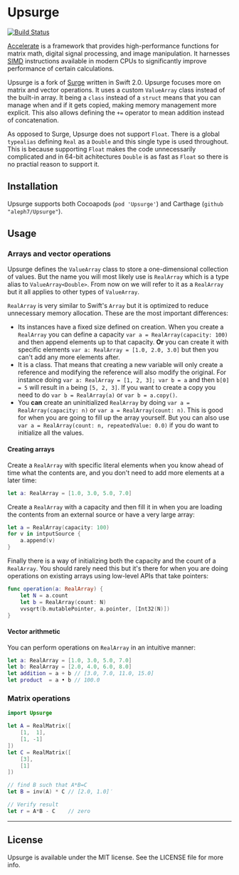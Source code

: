 # Upsurge

[![Build Status](https://travis-ci.org/aleph7/Upsurge.svg?branch=master)](https://travis-ci.org/aleph7/Upsurge)

[Accelerate](https://developer.apple.com/library/mac/documentation/Accelerate/Reference/AccelerateFWRef/index.html#//apple_ref/doc/uid/TP40009465) is a framework that provides high-performance functions for matrix math, digital signal processing, and image manipulation. It harnesses [SIMD](http://en.wikipedia.org/wiki/SIMD) instructions available in modern CPUs to significantly improve performance of certain calculations.

Upsurge is a fork of [Surge](https://github.com/mattt/Surge) written in Swift 2.0. Upsurge focuses more on matrix and vector operations. It uses a custom `ValueArray` class instead of the built-in array. It being a `class` instead of a `struct` means that you can manage when and if it gets copied, making memory management more explicit. This also allows defining the `+=` operator to mean addition instead of concatenation.

As opposed to Surge, Upsurge does not support `Float`. There is a global `typealias` defining `Real` as a `Double` and this single type is used throughout. This is because supporting `Float` makes the code unnecessarily complicated and in 64-bit achitectures `Double` is as fast as `Float` so there is no practial reason to support it.


## Installation

Upsurge supports both Cocoapods (`pod 'Upsurge'`) and Carthage (`github "aleph7/Upsurge"`). 


## Usage

### Arrays and vector operations

Upsurge defines the `ValueArray` class to store a one-dimensional collection of values. But the name you will most likely use is `RealArray` which is a type alias to `ValueArray<Double>`. From now on we will refer to it as a `RealArray` but it all applies to other types of `ValueArray`.

`RealArray` is very similar to Swift's `Array` but it is optimized to reduce unnecessary memory allocation. These are the most important differences:
* Its instances have a fixed size defined on creation. When you create a `RealArray` you can define a capacity `var a = RealArray(capacity: 100)` and then append elements up to that capacity. **Or** you can create it with specific elements `var a: RealArray = [1.0, 2.0, 3.0]` but then you can't add any more elements after.
* It is a class. That means that creating a new variable will only create a reference and modifying the reference will also modify the original. For instance doing `var a: RealArray = [1, 2, 3]; var b = a` and then `b[0] = 5` will result in `a` being `[5, 2, 3]`. If you want to create a copy you need to do `var b = RealArray(a)` or `var b = a.copy()`.
* You **can** create an uninitialized `RealArray` by doing `var a = RealArray(capacity: n)` or `var a = RealArray(count: n)`. This is good for when you are going to fill up the array yourself. But you can also use `var a = RealArray(count: n, repeatedValue: 0.0)` if you do want to initialize all the values.

#### Creating arrays

Create a `RealArray` with specific literal elements when you know ahead of time what the contents are, and you don't need to add more elements at a later time:
```swift
let a: RealArray = [1.0, 3.0, 5.0, 7.0]
```

Create a `RealArray` with a capacity and then fill it in when you are loading the contents from an external source or have a very large array:
```swift
let a = RealArray(capacity: 100)
for v in intputSource {
    a.append(v)
}
```

Finally there is a way of initializing both the capacity and the count of a `RealArray`. You should rarely need this but it's there for when you are doing operations on existing arrays using low-level APIs that take pointers:
```swift
func operation(a: RealArray) {
    let N = a.count
    let b = RealArray(count: N)
    vvsqrt(b.mutablePointer, a.pointer, [Int32(N)])
}
```

#### Vector arithmetic

You can perform operations on `RealArray` in an intuitive manner:
```swift
let a: RealArray = [1.0, 3.0, 5.0, 7.0]
let b: RealArray = [2.0, 4.0, 6.0, 8.0]
let addition = a + b // [3.0, 7.0, 11.0, 15.0]
let product  = a • b // 100.0

```


### Matrix operations

```swift
import Upsurge

let A = RealMatrix([
    [1,  1],
    [1, -1]
])
let C = RealMatrix([
    [3],
    [1]
])

// find B such that A*B=C
let B = inv(A) * C // [2.0, 1.0]′

// Verify result
let r = A*B - C    // zero   
```

---

## License

Upsurge is available under the MIT license. See the LICENSE file for more info.
